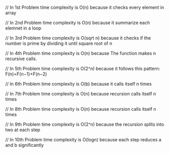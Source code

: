 
// In 1st Problem time complexity  is O(n) because it checks every element in array

// In 2nd Problem time complexity is O(n) because it summarize each elemnet in a loop

// In 3rd Problem time complexity is O(sqrt n) because it checks if the number is prime by dividing it until square root of n 

// In 4th Problem time complexity is O(n) because The function makes n recursive calls.

// In 5th Problem time complexity is O(2^n) because it follows this pattern: F(n)=F(n−1)+F(n−2)

// In 6th Problem time complexity is O(b) because it calls itself n times

// In 7th Problem time complexity is O(n) because recursion calls itself n times

// In 8th Problem time complexity is O(n) because recursion calls itself n times

// In 9th Problem time complexity is O(2^n) because the recursion splits into two at each step

// In 10th Problem time complexity is O(logn) because each step reduces a and b significantly

